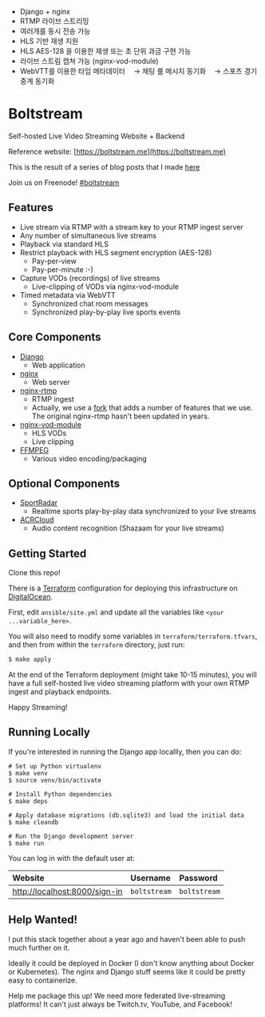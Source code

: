 - Django + nginx
- RTMP 라이브 스트리밍
- 여러개를 동시 전송 가능
- HLS 기반 재생 지원
- HLS AES-128 을 이용한 재생 또는 초 단위 과금 구현 가능
- 라이브 스트림 캡쳐 가능 (nginx-vod-module)
- WebVTT를 이용한 타임 메타데이터
ㅤ→ 채팅 룸 메시지 동기화
ㅤ→ 스포츠 경기 중계 동기화


# Boltstream
Self-hosted Live Video Streaming Website + Backend

Reference website: [https://boltstream.me](https://boltstream.me)

This is the result of a series of blog posts that I made [here](https://benwilber.github.io/nginx/rtmp/live/video/streaming/2018/03/25/building-a-live-video-streaming-website-part-1-start-streaming.html)

Join us on Freenode!  [#boltstream](https://kiwiirc.com/nextclient/irc.freenode.net/#boltstream)

## Features

* Live stream via RTMP with a stream key to your RTMP ingest server
* Any number of simultaneous live streams
* Playback via standard HLS
* Restrict playback with HLS segment encryption (AES-128)
	* Pay-per-view
	* Pay-per-minute :-)
* Capture VODs (recordings) of live streams
	* Live-clipping of VODs via nginx-vod-module
* Timed metadata via WebVTT
	* Synchronized chat room messages
	* Synchronized play-by-play live sports events


## Core Components

* [Django](https://www.djangoproject.com/)
	* Web application
* [nginx](https://nginx.org/)
	* Web server
* [nginx-rtmp](https://github.com/arut/nginx-rtmp-module)
	* RTMP ingest
	* Actually, we use a [fork](https://github.com/sergey-dryabzhinsky/nginx-rtmp-module) that adds a number of features that we use.  The original nginx-rtmp hasn't been updated in years.
* [nginx-vod-module](https://github.com/kaltura/nginx-vod-module)
	* HLS VODs
	* Live clipping
* [FFMPEG](https://ffmpeg.org/)
	* Various video encoding/packaging

## Optional Components

* [SportRadar](https://www.sportradar.com/)
	* Realtime sports play-by-play data synchronized to your live streams
* [ACRCloud](https://www.acrcloud.com/)
	* Audio content recognition (Shazaam for your live streams)

	
## Getting Started

Clone this repo!

There is a [Terraform](https://terraform.io/) configuration for deploying this infrastructure on [DigitalOcean](https://www.digitalocean.com/).

First, edit `ansible/site.yml` and update all the variables like `<your ...variable_here>`.

You will also need to modify some variables in `terraform/terraform.tfvars`, and then from within the `terraform` directory, just run:

```bash
$ make apply
```

At the end of the Terraform deployment (might take 10-15 minutes), you will have a full self-hosted live video streaming platform with your own RTMP ingest and playback endpoints.

Happy Streaming!

## Running Locally

If you're interested in running the Django app locallly, then you can do:

```shell
# Set up Python virtualenv
$ make venv
$ source venv/bin/activate

# Install Python dependencies
$ make deps

# Apply database migrations (db.sqlite3) and load the initial data
$ make cleandb

# Run the Django development server
$ make run
```

You can log in with the default user at:

Website|Username|Password
:--|:--|:--
[http://localhost:8000/sign-in](http://localhost:8000/sign-in)|`boltstream`|`boltstream`


## Help Wanted!

I put this stack together about a year ago and haven't been able to push much further on it.

Ideally it could be deployed in Docker (I don't know anything about Docker or Kubernetes).  The nginx and Django stuff seems like it could be pretty easy to containerize.

Help me package this up!  We need more federated live-streaming platforms!  It can't just always be Twitch.tv, YouTube, and Facebook!
